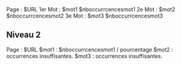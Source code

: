 Page : $URL
1er Mot : $mot1 $nboccurrcencesmot1
2e Mot : $mot2 $nboccurrcencesmot2
3e Mot : $mot3 $nboccurrcencesmot3

## Niveau 2

Page : $URL
$mot1 : $nboccurrcencesmot1 / pourcentage
$mot2 : occurrences insuffisantes.
$mot3 : occurrences insuffisantes.
